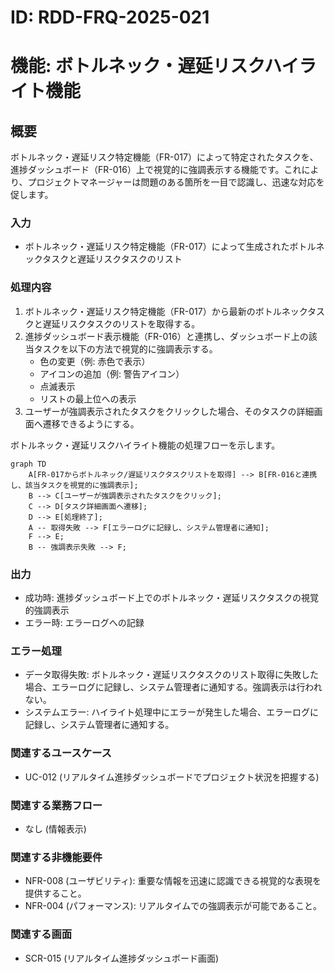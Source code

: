 # ID: RDD-FRQ-2025-021

# 機能: ボトルネック・遅延リスクハイライト機能

## 概要

ボトルネック・遅延リスク特定機能（FR-017）によって特定されたタスクを、進捗ダッシュボード（FR-016）上で視覚的に強調表示する機能です。これにより、プロジェクトマネージャーは問題のある箇所を一目で認識し、迅速な対応を促します。

### 入力

- ボトルネック・遅延リスク特定機能（FR-017）によって生成されたボトルネックタスクと遅延リスクタスクのリスト

### 処理内容

1. ボトルネック・遅延リスク特定機能（FR-017）から最新のボトルネックタスクと遅延リスクタスクのリストを取得する。
1. 進捗ダッシュボード表示機能（FR-016）と連携し、ダッシュボード上の該当タスクを以下の方法で視覚的に強調表示する。
   - 色の変更（例: 赤色で表示）
   - アイコンの追加（例: 警告アイコン）
   - 点滅表示
   - リストの最上位への表示
1. ユーザーが強調表示されたタスクをクリックした場合、そのタスクの詳細画面へ遷移できるようにする。

ボトルネック・遅延リスクハイライト機能の処理フローを示します。

```mermaid
graph TD
    A[FR-017からボトルネック/遅延リスクタスクリストを取得] --> B[FR-016と連携し、該当タスクを視覚的に強調表示];
    B --> C[ユーザーが強調表示されたタスクをクリック];
    C --> D[タスク詳細画面へ遷移];
    D --> E[処理終了];
    A -- 取得失敗 --> F[エラーログに記録し、システム管理者に通知];
    F --> E;
    B -- 強調表示失敗 --> F;
```

### 出力

- 成功時: 進捗ダッシュボード上でのボトルネック・遅延リスクタスクの視覚的強調表示
- エラー時: エラーログへの記録

### エラー処理

- データ取得失敗: ボトルネック・遅延リスクタスクのリスト取得に失敗した場合、エラーログに記録し、システム管理者に通知する。強調表示は行われない。
- システムエラー: ハイライト処理中にエラーが発生した場合、エラーログに記録し、システム管理者に通知する。

### 関連するユースケース

- UC-012 (リアルタイム進捗ダッシュボードでプロジェクト状況を把握する)

### 関連する業務フロー

- なし (情報表示)

### 関連する非機能要件

- NFR-008
  (ユーザビリティ): 重要な情報を迅速に認識できる視覚的な表現を提供すること。
- NFR-004 (パフォーマンス): リアルタイムでの強調表示が可能であること。

### 関連する画面

- SCR-015 (リアルタイム進捗ダッシュボード画面)
